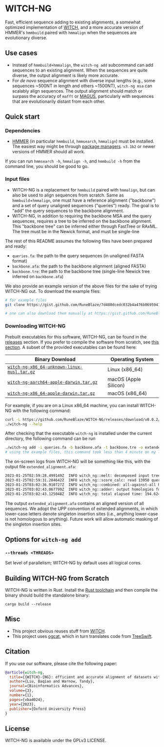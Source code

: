 WITCH-NG
================

Fast, efficient sequence adding to existing alignments, a somewhat optimized implementation of [WITCH](https://github.com/c5shen/WITCH), and a more accurate version of HMMER's `hmmbuild` paired with `hmmalign` when the sequences are evolutionary diverse.

## Use cases

 - Instead of `hmmbuild+hmmalign`, the `witch-ng add` subcommand can add sequences to an existing alignment. When the sequences are quite diverse, the output alignment is likely more accurate.
 - For *de novo* sequence alignment with diverse input lengths (e.g., some sequences ~500NT in length and others ~1500NT), `witch-ng msa` can scalably align sequences. The output alignment should match or surpass the accuracy of `mafft` or [MAGUS](https://github.com/vlasmirnov/MAGUS), particularly with sequences that are evolutionarily distant from each other.

## Quick start

### Dependencies

 - [HMMER](http://hmmer.org/) (in particular `hmmbuild`, `hmmsearch`, `hmmalign`) must be installed. The easiest way might be through [package managers](http://hmmer.org/documentation.html). `v3.1b2` or newer versions of HMMER should all work.

If you can run `hmmsearch -h`, `hmmalign -h`, and `hmmbuild -h` from the command line, you should be good to go.

### Input files

 - WITCH-NG is a replacement for `hmmbuild` paired with `hmmalign`, but can also be used to align sequences from scratch. Same as `hmmbuild`+`hmmalign`, one must have a reference alignment ("backbone") and a set of query unaligned sequences ("queries") ready. The goal is to "add" the query sequences to the backbone alignment.
 - WITCH-NG, in addition to requiring the backbone MSA and the query sequences, requires a tree to be inferred on the backbone alignment. This "backbone tree" can be inferred either through FastTree or RAxML. The tree must be in the Newick format, and must be single-line

The rest of this README assumes the following files have been prepared and ready:

  - `queries.fa`: the path to the query sequences (in unaligned FASTA format)
  - `backbone.afa`: the path to the backbone alignment (aligned FASTA)
  - `backbone.tre`: the path to the backbone tree (single-line Newick tree inferred on `backbone.afa`)

We also provide an example version of the above files for the sake of trying WITCH-NG out. To download the example files:

```bash
# for example files
git clone https://gist.github.com/RuneBlaze/7d480dcedc032b4a476b06959410916b witch-ng-examples && cd witch-ng-examples

# one can also download them manually at https://gist.github.com/RuneBlaze/7d480dcedc032b4a476b06959410916b
```

### Downloading WITCH-NG

Prebuilt executables for this software, WITCH-NG, can be found in the [releases](https://github.com/RuneBlaze/WITCH-NG/releases/) section. If you prefer to compile the software from scratch, see [this section](#building-witch-ng-from-scratch). A subset of the provided executables can be found here:

| Binary Download                                                            | Operating System |
|----------------------------------------------------------------------------------|---------------------------------|
| [`witch-ng-x86_64-unknown-linux-musl.tar.gz`](https://github.com/RuneBlaze/WITCH-NG/releases/download/v0.0.2/witch-ng-x86_64-unknown-linux-musl.tar.gz)         | Linux (x86_64)                   |
| [`witch-ng-aarch64-apple-darwin.tar.gz`](https://github.com/RuneBlaze/WITCH-NG/releases/download/v0.0.2/witch-ng-aarch64-apple-darwin.tar.gz)              | macOS (Apple Silicon)            |
| [`witch-ng-x86_64-apple-darwin.tar.gz`](https://github.com/RuneBlaze/WITCH-NG/releases/download/v0.0.2/witch-ng-x86_64-apple-darwin.tar.gz)                | macOS (x86_64)                   |

For example, if you are on a Linux x86_64 machine, you can install WITCH-NG with the following command:

```bash
curl -L https://github.com/RuneBlaze/WITCH-NG/releases/download/v0.0.2/witch-ng-x86_64-unknown-linux-musl.tar.gz | tar -xz
./witch-ng --help
```


After checking that the executable `witch-ng` is installed under the current directory, the following command can be run

```bash
./witch-ng add -i queries.fa -b backbone.afa -t backbone.tre -o extended_alignment.afa
# using the example files, this command took less than 4 minute on my laptop
```

The on-screen logs from WITCH-NG will be something like this, with the output file `extended_alignment.afa`:

```bash
2023-01-25T02:59:28.499149Z  INFO witch_ng::melt: decomposed input tree num_subsets=275
2023-01-25T02:59:31.284642Z  INFO witch_ng::score_calc: read 13950 query sequences
2023-01-25T03:02:36.910727Z  INFO witch_ng::combined: all-against-all hmmsearch (with adjusted bitscore calculation) took 185.626686208s
2023-01-25T03:02:43.067799Z  INFO witch_ng::adder: output homologies formatted, output alignment will have 874 columns
2023-01-25T03:02:43.125048Z  INFO witch_ng: total elapsed time: 194.624788166s
```

The output `extended_alignment.afa` contains an aligned version of all sequences. We adopt the UPP convention of extended alignments, in which lower-case letters denote singleton insertion sites (i.e., anything lower-case is not homologous to anything). Future work will allow automatic masking of the singleton insertion sites.

## Options for `witch-ng add`

### `--threads <THREADS>`

Set level of parallelism; WITCH-NG by default uses all logical cores.

## Building WITCH-NG from Scratch

WITCH-NG is written in Rust. Install the [Rust toolchain](https://www.rust-lang.org/tools/install) and then compile the binary should build the standalone binary:

```shell
cargo build --release
```

## Misc

 - This project obvious reuses stuff from [WITCH](https://github.com/c5shen/WITCH).
 - This project uses [ogcat](https://github.com/RuneBlaze/ogcat), which in turn translates code from [TreeSwift](https://niema.net/TreeSwift/).

## Citation

If you use our software, please cite the following paper:

```bibtex
@article{witch-ng,
  title={{WITCH}-{NG}: efficient and accurate alignment of datasets with sequence length heterogeneity},
  author={Liu, Baqiao and Warnow, Tandy},
  journal={Bioinformatics Advances},
  volume={3},
  number={1},
  pages={vbad024},
  year={2023},
  publisher={Oxford University Press}
}
```

## License

WITCH-NG is available under the GPLv3 LICENSE.
